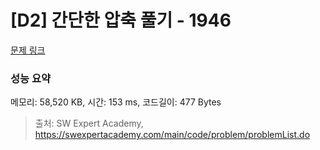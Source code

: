 # [D2] 간단한 압축 풀기 - 1946 

[문제 링크](https://swexpertacademy.com/main/code/problem/problemDetail.do?contestProbId=AV5PmkDKAOMDFAUq) 

### 성능 요약

메모리: 58,520 KB, 시간: 153 ms, 코드길이: 477 Bytes



> 출처: SW Expert Academy, https://swexpertacademy.com/main/code/problem/problemList.do